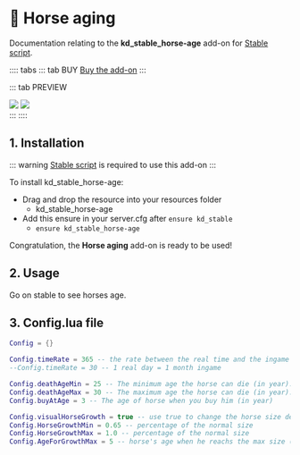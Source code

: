 <style>
  
</style>
# :horse: Horse aging
Documentation relating to the **kd_stable_horse-age** add-on for [Stable script](stable).

:::: tabs
::: tab BUY
[Buy the add-on](hhttps://jumpon-studios.com/redm/horse-aging)
:::

::: tab PREVIEW
<div class="preview-img">
  <img src="https://dunb17ur4ymx4.cloudfront.net/wysiwyg/1169448/b684e7238bffefd1cfc20cd6571c4e65e0ad4766.jpg">
  <img src="https://dunb17ur4ymx4.cloudfront.net/wysiwyg/1169448/fe59dfa63bd16505be98ace1c60ea882871390dc.jpg">
</div>
:::
::::


## 1. Installation
::: warning
[Stable script](stable) is required to use this add-on
:::

To install kd_stable_horse-age:
- Drag and drop the resource into your resources folder
  - kd_stable_horse-age 
- Add this ensure in your server.cfg after `ensure kd_stable`
  - `ensure kd_stable_horse-age`

Congratulation, the **Horse aging** add-on is ready to be used!

## 2. Usage

Go on stable to see horses age.

## 3. Config.lua file
```lua
Config = {}

Config.timeRate = 365 -- the rate between the real time and the ingame time. example : 365.0 = the ingame time is 365x faster than real time (1 real day = 1 year ingame)
--Config.timeRate = 30 -- 1 real day = 1 month ingame

Config.deathAgeMin = 25 -- The minimum age the horse can die (in year).
Config.deathAgeMax = 30 -- The maximum age the horse can die (in year).
Config.buyAtAge = 3 -- The age of horse when you buy him (in year)

Config.visualHorseGrowth = true -- use true to change the horse size depending of his age
Config.HorseGrowthMin = 0.65 -- percentage of the normal size
Config.HorseGrowthMax = 1.0 -- percentage of the normal size
Config.AgeForGrowthMax = 5 -- horse's age when he reachs the max size (in year)
```